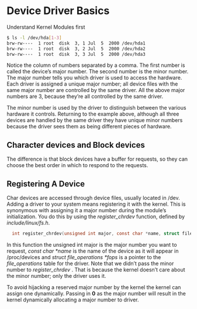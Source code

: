 
# Device Driver Basics

Understand Kernel Modules first

``` bash
$ ls -l /dev/hda[1-3]
brw-rw----  1 root  disk  3, 1 Jul  5  2000 /dev/hda1
brw-rw----  1 root  disk  3, 2 Jul  5  2000 /dev/hda2
brw-rw----  1 root  disk  3, 3 Jul  5  2000 /dev/hda3
```

Notice the column of numbers separated by a comma. The first number is called the device’s major number. The second number is the minor number. The major number tells you which driver is used to access the hardware. Each driver is assigned a unique major number; all device files with the same major number are controlled by the same driver. All the above major numbers are 3, because they’re all controlled by the same driver.

The minor number is used by the driver to distinguish between the various hardware it controls. Returning to the example above, although all three devices are handled by the same driver they have unique minor numbers because the driver sees them as being different pieces of hardware.

## Character devices and Block devices

The difference is that block devices have a buffer for requests, so they can choose the best order in which to respond to the requests.

<!-- ``` bash
mknod
``` -->

## Registering A Device

Char devices are accessed through device files, usually located in /dev. Adding a driver to your system means registering it with the kernel. This is synonymous with assigning it a major number during the module’s initialization. You do this by using the *register_chrdev* function, defined by *include/linux/fs.h*.

  ``` C
    int register_chrdev(unsigned int major, const char *name, struct file_operations *fops);
  ```

  In this function the unsigned int major is the major number you want to request, *const char \*name* is the name of the device as it will appear in /proc/devices and *struct file_operations \*fops* is a pointer to the *file_operations* table for the driver. Note that we didn’t pass the minor number to *register_chrdev* . That is because the kernel doesn’t care about the minor number; only the driver uses it.

  To avoid hijacking a reserved major number by the kernel the kernel can assign one dynamically. Passing in **0** as the major number will result in the kernel dynamically allocating a major number to driver.